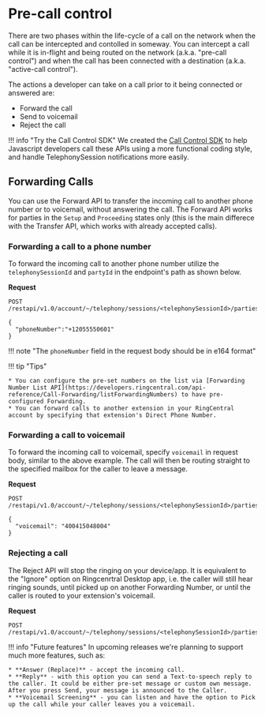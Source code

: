 # Pre-call control

There are two phases within the life-cycle of a call on the network when the call can be intercepted and contolled in someway. You can intercept a call while it is in-flight and being routed on the network (a.k.a. "pre-call control") and when the call has been connected with a destination (a.k.a. "active-call control"). 

The actions a developer can take on a call prior to it being connected or answered are:

* Forward the call
* Send to voicemail
* Reject the call

!!! info "Try the Call Control SDK"
    We created the [Call Control SDK](https://github.com/ringcentral/ringcentral-call-control-js) to help Javascript developers call these APIs using a more functional coding style, and handle TelephonySession notifications more easily.

## Forwarding Calls

You can use the Forward API to transfer the incoming call to another phone number or to voicemail, without answering the call. The Forward API works for parties in the `Setup` and `Proceeding` states only (this is the main differece with the Transfer API, which works with already accepted calls). 

### Forwarding a call to a phone number

To forward the incoming call to another phone number utilize the `telephonySessionId` and `partyId` in the endpoint's path as shown below.

**Request**

```http
POST /restapi/v1.0/account/~/telephony/sessions/<telephonySessionId>/parties/<partyId>/forward

{
  "phoneNumber":"+12055550601"
}
```

!!! note "The `phoneNumber` field in the request body should be in e164 format"

!!! tip "Tips"
    
    * You can configure the pre-set numbers on the list via [Forwarding Number List API](https://developers.ringcentral.com/api-reference/Call-Forwarding/listForwardingNumbers) to have pre-configured Forwarding.
    * You can forward calls to another extension in your RingCentral account by specifying that extension's Direct Phone Number.

### Forwarding a call to voicemail

To forward the incoming call to voicemail, specify `voicemail` in request body, similar to the above example. The call will then be routing straight to the specified mailbox for the caller to leave a message.

**Request**

```http
POST /restapi/v1.0/account/~/telephony/sessions/<telephonySessionId>/parties/<partyId>/forward

{
  "voicemail": "400415048004"
}
```

### Rejecting a call

The Reject API will stop the ringing on your device/app. It is equivalent to the "Ignore" option on Ringcenrtral Desktop app, i.e. the caller will still hear ringing sounds, until picked up on another Forwarding Number, or until the caller is routed to your extension's voicemail.

**Request**

```http
POST /restapi/v1.0/account/~/telephony/sessions/<telephonySessionId>/parties/<partyId>/reject
```

!!! info "Future features"
    In upcoming releases we're planning to support much more features, such as:
    
    * **Answer (Replace)** - accept the incoming call.
    * **Reply** - with this option you can send a Text-to-speech reply to the caller. It could be either pre-set message or custom own message. After you press Send, your message is announced to the Caller.
    * **Voicemail Screening** - you can listen and have the option to Pick up the call while your caller leaves you a voicemail.
